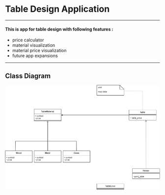 # Table Design Application
___
#### This is app for table design with following features :
* price calculator
* material visualization
* material price visualization
* future app expansions
___

## Class Diagram
![](table_app/UML_diagram.png)

